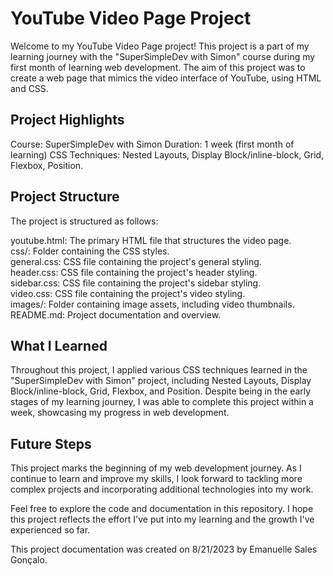 # YouTube Video Page Project

Welcome to my YouTube Video Page project! This project is a part of my learning journey with the "SuperSimpleDev with Simon" course during my first month of learning web development. The aim of this project was to create a web page that mimics the video interface of YouTube, using HTML and CSS.

## Project Highlights

Course: SuperSimpleDev with Simon
Duration: 1 week (first month of learning)
CSS Techniques: Nested Layouts, Display Block/inline-block, Grid, Flexbox, Position.

## Project Structure

The project is structured as follows:<br />

youtube.html: The primary HTML file that structures the video page.<br />
css/: Folder containing the CSS styles.<br />
general.css: CSS file containing the project's general styling.<br />
header.css: CSS file containing the project's header styling.<br />
sidebar.css: CSS file containing the project's sidebar styling.<br />
video.css: CSS file containing the project's video styling.<br />
images/: Folder containing image assets, including video thumbnails.<br />
README.md: Project documentation and overview.<br />

## What I Learned
Throughout this project, I applied various CSS techniques learned in the "SuperSimpleDev with Simon" project, including Nested Layouts, Display Block/inline-block, Grid, Flexbox, and Position. Despite being in the early stages of my learning journey, I was able to complete this project within a week, showcasing my progress in web development.

## Future Steps
This project marks the beginning of my web development journey. As I continue to learn and improve my skills, I look forward to tackling more complex projects and incorporating additional technologies into my work.

Feel free to explore the code and documentation in this repository. I hope this project reflects the effort I've put into my learning and the growth I've experienced so far.

This project documentation was created on 8/21/2023 by Emanuelle Sales Gonçalo.
